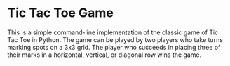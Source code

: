 # Tic Tac Toe Game

This is a simple command-line implementation of the classic game of Tic Tac Toe in Python. The game can be played by two players who take turns marking spots on a 3x3 grid. The player who succeeds in placing three of their marks in a horizontal, vertical, or diagonal row wins the game.